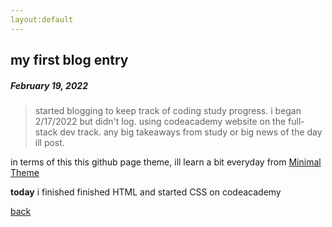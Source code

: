 ```yaml
---
layout:default
---
```


## my first blog entry
##### February 19, 2022

>started blogging to keep track of coding study progress.
>i began 2/17/2022 but didn't log.
>using codeacademy website on the full-stack dev track.
>any big takeaways from study or big news of the day ill post.

in terms of this this github page theme, ill learn a bit everyday from [Minimal Theme](https://github.com/pages-themes/minimal/blob/master/index.md?plain=1)

**today** i finished finished HTML and started CSS on codeacademy

[back](./)
